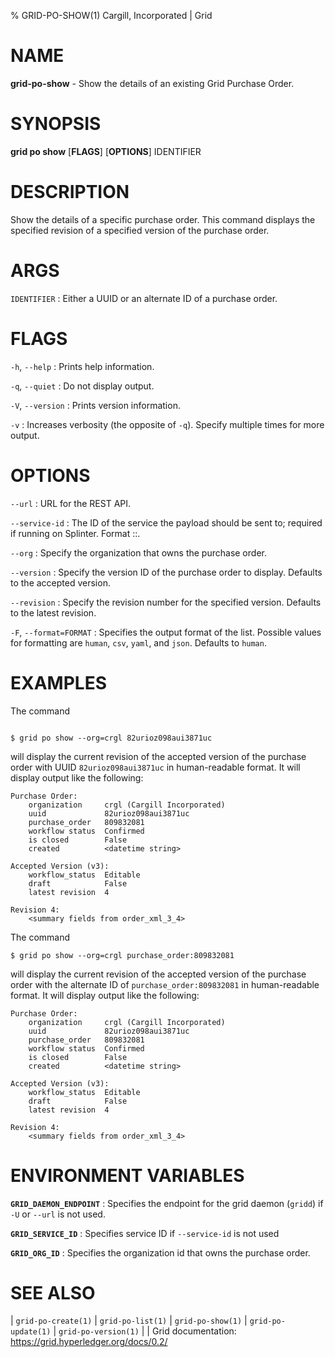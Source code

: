 % GRID-PO-SHOW(1) Cargill, Incorporated | Grid
<!--
  Copyright 2021 Cargill Incorporated
  Licensed under Creative Commons Attribution 4.0 International License
  https://creativecommons.org/licenses/by/4.0/
-->

NAME
====

**grid-po-show** - Show the details of an existing Grid Purchase Order.

SYNOPSIS
========

**grid po show** \[**FLAGS**\] \[**OPTIONS**\] IDENTIFIER

DESCRIPTION
===========

Show the details of a specific purchase order.  This command displays the
specified revision of a specified version of the purchase order.

ARGS
====

`IDENTIFIER`
: Either a UUID or an alternate ID of a purchase order.

FLAGS
=====

`-h`, `--help`
: Prints help information.

`-q`, `--quiet`
: Do not display output.

`-V`, `--version`
: Prints version information.

`-v`
: Increases verbosity (the opposite of `-q`). Specify multiple times for more
  output.

OPTIONS
=======

`--url`
: URL for the REST API.

`--service-id`
: The ID of the service the payload should be sent to; required if running on
  Splinter. Format <circuit-id>::<service-id>.

`--org`
: Specify the organization that owns the purchase order.

`--version`
: Specify the version ID of the purchase order to display. Defaults to the
  accepted version.

`--revision`
: Specify the revision number for the specified version. Defaults to the latest
  revision.

`-F`, `--format=FORMAT`
: Specifies the output format of the list. Possible values for formatting are
  `human`, `csv`, `yaml`, and `json`. Defaults to `human`.

EXAMPLES
========

The command

```

$ grid po show --org=crgl 82urioz098aui3871uc
```

will display the current revision of the accepted version of the purchase order
with UUID `82urioz098aui3871uc` in human-readable format. It will display
output like the following:

```
Purchase Order:
    organization     crgl (Cargill Incorporated)
    uuid             82urioz098aui3871uc
    purchase_order   809832081
    workflow status  Confirmed
    is closed        False
    created          <datetime string>

Accepted Version (v3):
    workflow_status  Editable
    draft            False
    latest revision  4

Revision 4:
    <summary fields from order_xml_3_4>
```

The command

```
$ grid po show --org=crgl purchase_order:809832081
```

will display the current revision of the accepted version of the purchase order
with the alternate ID of `purchase_order:809832081` in human-readable format.
It will display output like the following:

```
Purchase Order:
    organization     crgl (Cargill Incorporated)
    uuid             82urioz098aui3871uc
    purchase_order   809832081
    workflow status  Confirmed
    is closed        False
    created          <datetime string>

Accepted Version (v3):
    workflow_status  Editable
    draft            False
    latest revision  4

Revision 4:
    <summary fields from order_xml_3_4>
```

ENVIRONMENT VARIABLES
=====================

**`GRID_DAEMON_ENDPOINT`**
: Specifies the endpoint for the grid daemon (`gridd`)
  if `-U` or `--url` is not used.

**`GRID_SERVICE_ID`**
: Specifies service ID if `--service-id` is not used

**`GRID_ORG_ID`**
: Specifies the organization id that owns the purchase order.

SEE ALSO
========
| `grid-po-create(1)`
| `grid-po-list(1)`
| `grid-po-show(1)`
| `grid-po-update(1)`
| `grid-po-version(1)`
|
| Grid documentation: https://grid.hyperledger.org/docs/0.2/
